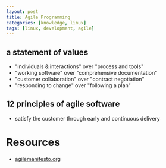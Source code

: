 ```yaml
---
layout: post
title: Agile Programming
categories: [knowledge, linux]
tags: [linux, development, agile]
---
```



## a statement of values ##
 * "individuals & interactions" over "process and tools"
 * "working software" over "comprehensive documentation"
 * "customer collaboration" over "contract negotiation"
 * "responding to change" over "following a plan"

## 12 principles of agile software
 * satisfy the customer through early and continuous delivery

Resources
=============
 * [agilemanifesto.org](http://agilemanifesto.org)

